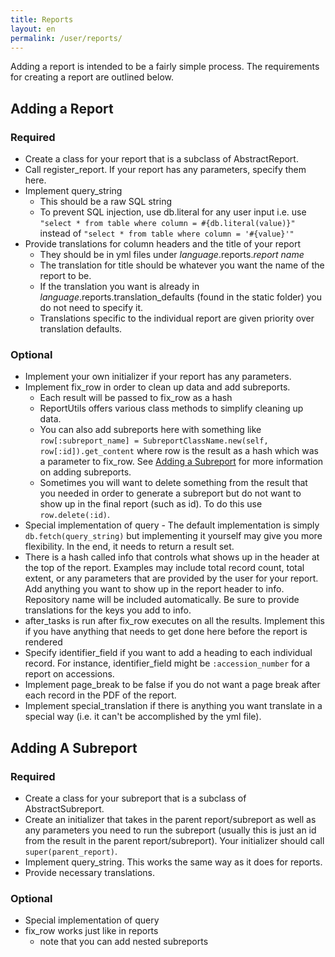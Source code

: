 ```yaml
---
title: Reports
layout: en
permalink: /user/reports/
---
```

Adding a report is intended to be a fairly simple process. The requirements for creating a report are outlined below.

## Adding a Report
### Required
- Create a class for your report that is a subclass of AbstractReport.
- Call register_report. If your report has any parameters, specify them here.
- Implement query_string
	- This should be a raw SQL string
	- To prevent SQL injection, use db.literal for any user input i.e. use ```"select * from table where column = #{db.literal(value)}" ``` instead of ```"select * from table where column = '#{value}'"```
- Provide translations for column headers and the title of your report
	- They should be in yml files under *language*.reports.*report name*
	- The translation for title should be whatever you want the name of the report to be.
	- If the translation you want is already in *language*.reports.translation_defaults (found in the static folder) you do not need to specify it.
	- Translations specific to the individual report are given priority over translation defaults.

### Optional
- Implement your own initializer if your report has any parameters.
- Implement fix_row in order to clean up data and add subreports.
	- Each result will be passed to fix_row as a hash
	- ReportUtils offers various class methods to simplify cleaning up data.
	- You can also add subreports here with something like ```row[:subreport_name] = SubreportClassName.new(self, row[:id]).get_content``` where row is the result as a hash which was a parameter to fix_row. See [Adding a Subreport](#adding-a-subreport) for more information on adding subreports.
	- Sometimes you will want to delete something from the result that you needed in order to generate a subreport but do not want to show up in the final report (such as id). To do this use ```row.delete(:id)```.
- Special implementation of query - The default implementation is simply ```db.fetch(query_string)``` but implementing it yourself may give you more flexibility. In the end, it needs to return a result set.
- There is a hash called info that controls what shows up in the header at the top of the report. Examples may include total record count, total extent, or any parameters that are provided by the user for your report. Add anything you want to show up in the report header to info. Repository name will be included automatically. Be sure to provide translations for the keys you add to info.
- after_tasks is run after fix_row executes on all the results. Implement this if you have anything that needs to get done here before the report is rendered
- Specify identifier_field if you want to add a heading to each individual record. For instance, identifier_field might be ```:accession_number``` for a report on accessions.
- Implement page_break to be false if you do not want a page break after each record in the PDF of the report.
- Implement special_translation if there is anything you want translate in a special way (i.e. it can't be accomplished by the yml file).

## Adding A Subreport

### Required
- Create a class for your subreport that is a subclass of AbstractSubreport.
- Create an initializer that takes in the parent report/subreport as well as any parameters you need to run the subreport (usually this is just an id from the result in the parent report/subreport). Your initializer should call ```super(parent_report)```.
- Implement query_string. This works the same way as it does for reports.
- Provide necessary translations.

### Optional
- Special implementation of query
- fix_row works just like in reports
	- note that you can add nested subreports
